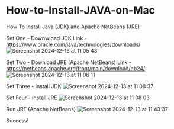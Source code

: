 # How-to-Install-JAVA-on-Mac
How To Install Java (JDK) and Apache NetBeans (JRE)

Set One - Downwload JDK
Link - https://www.oracle.com/java/technologies/downloads/
![Screenshot 2024-12-13 at 11 05 43](https://github.com/user-attachments/assets/ec4c3aa2-4a4d-470e-b94f-152d03e282bd)

Set Two - Download JRE (Apache NetBeans)
Link - https://netbeans.apache.org/front/main/download/nb24/
![Screenshot 2024-12-13 at 11 06 11](https://github.com/user-attachments/assets/7736e608-ff0f-48d0-86ad-bf47b218248d)

Set Three - Install JDK
![Screenshot 2024-12-13 at 11 08 37](https://github.com/user-attachments/assets/19704a90-0c38-4979-8010-e83124aa0da3)

Set Four - Install JRE
![Screenshot 2024-12-13 at 11 08 03](https://github.com/user-attachments/assets/a886288b-4dc9-423b-a31c-967701ad86db)

Run JRE (Apache NetBeans)
![Screenshot 2024-12-13 at 11 43 37](https://github.com/user-attachments/assets/baadc2a4-91b9-4ada-bc99-c4dfbbe3f2fa)

Success!
